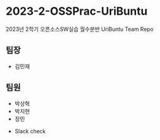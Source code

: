 # 2023-2-OSSPrac-UriBuntu
2023년 2학기 오픈소스SW실습 월수분반 UriBuntu Team Repo

## 팀장
- 김민재
## 팀원
- 박상혁
- 박지현
- 장민

* Slack check
